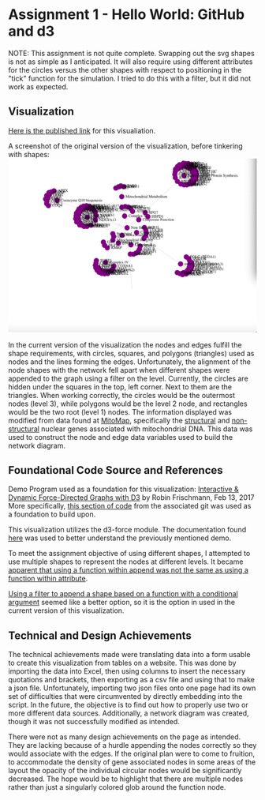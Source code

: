 Assignment 1 - Hello World: GitHub and d3  
===
NOTE: This assignment is not quite complete. Swapping out the svg shapes is not as simple as I anticipated. It will also require using different attributes for the circles versus the other shapes with respect to positioning in the "tick" function for the simulation. I tried to do this with a filter, but it did not work as expected.

Visualization
---
[Here is the published link](https://jpetittowpi.github.io/01-ghd3/index.html) for this visualiation.

A screenshot of the original version of the visualization, before tinkering with shapes:
![Network Diagram - nDNA Mitochondrial Genes and Their Functions](Original_v_Turnedin.png)

In the current version of the visualization the nodes and edges fulfill the shape requirements, with circles, squares, and polygons (triangles) used as nodes and the lines forming the edges. Unfortunately, the alignment of the node shapes with the network fell apart when different shapes were appended to the graph using a filter on the level.
Currently, the circles are hidden under the squares in the top, left corner. Next to them are the triangles. When working correctly, the circles would be the outermost nodes (level 3), while polygons would be the level 2 node, and rectangles would be the two root (level 1) nodes.
The information displayed was modified from data found at [MitoMap](https://www.mitomap.org/MITOMAP), specifically the [structural](https://www.mitomap.org/foswiki/bin/view/MITOMAP/NuclearGenesStructural) and [non-structural](https://www.mitomap.org/foswiki/bin/view/MITOMAP/NuclearGenesNonStructural) nuclear genes associated with mitochondrial DNA. This data was used to construct the node and edge data variables used to build the network diagram.

Foundational Code Source and References
---
Demo Program used as a foundation for this visualization:
[Interactive & Dynamic Force-Directed Graphs with D3](https://medium.com/ninjaconcept/interactive-dynamic-force-directed-graphs-with-d3-da720c6d7811) by Robin Frischmann, Feb 13, 2017
More specifically, [this section of code](https://github.com/ninjaconcept/d3-force-directed-graph/blob/master/example/2-relations.html) from the associated git was used as a foundation to build upon.

This visualization utilizes the d3-force module. The documentation found [here](https://github.com/d3/d3-force/blob/master/README.md) was used to better understand the previously mentioned demo.

To meet the assignment objective of using different shapes, I attempted to use multiple shapes to represent the nodes at different levels. It became [apparent that using a function within append was not the same as using a function within attribute](https://stackoverflow.com/questions/28485046/d3-append-with-function-argument).

[Using a filter to append a shape based on a function with a conditional argument](https://stackoverflow.com/questions/20335118/filter-data-in-d3-to-draw-either-circle-or-square) seemed like a better option, so it is the option in used in the current version of this visualization.


Technical and Design Achievements
---
The technical achievements made were translating data into a form usable to create this visualization from tables on a website. This was done by importing the data into Excel, then using columns to insert the necessary quotations and brackets, then exporting as a csv file and using that to make a json file. Unfortunately, importing two json files onto one page had its own set of difficulties that were circumvented by directly embedding into the script. In the future, the objective is to find out how to properly use two or more different data sources. Additionally, a network diagram was created, though it was not successfully modified as intended.

There were not as many design achievements on the page as intended. They are lacking because of a hurdle appending the nodes correctly so they would associate with the edges. If the original plan were to come to fruition, to accommodate the density of gene associated nodes in some areas of the layout the opacity of the individual circular nodes would be significantly decreased. The hope would be to highlight that there are multiple nodes rather than just a singularly colored glob around the function node.

